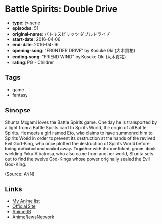 # Battle Spirits: Double Drive

-   **type**: tv-serie
-   **episodes**: 51
-   **original-name**: バトルスピリッツ ダブルドライブ
-   **start-date**: 2016-04-06
-   **end-date**: 2016-04-06
-   **opening-song**: "FRONTIER DRIVE" by Kosuke Oki (大木貢祐)
-   **ending-song**: "FRIEND WIND" by Kosuke Oki (大木貢祐)
-   **rating**: PG - Children

## Tags

-   game
-   fantasy

## Sinopse

Shunta Mogami loves the Battle Spirits game. One day he is transported by a light from a Battle Spirits card to Spirits World, the origin of all Battle Spirits. He meets a girl named Eto, who claims to have summoned him to Spirits World in order to prevent its destruction at the hands of the revived Evil God-King, who once plotted the destruction of Spirits World before being defeated and sealed away. Together with the confident, green-deck-wielding Yoku Albatrosa, who also came from another world, Shunta sets out to find the twelve God-Kings whose power originally sealed the Evil God-King.

(Source: ANN)

## Links

-   [My Anime list](https://myanimelist.net/anime/32670/Battle_Spirits__Double_Drive)
-   [Official Site](http://www.sunrise-inc.co.jp/battlespirits8/)
-   [AnimeDB](http://anidb.info/perl-bin/animedb.pl?show=anime&aid=11916)
-   [AnimeNewsNetwork](http://www.animenewsnetwork.com/encyclopedia/anime.php?id=18073)
